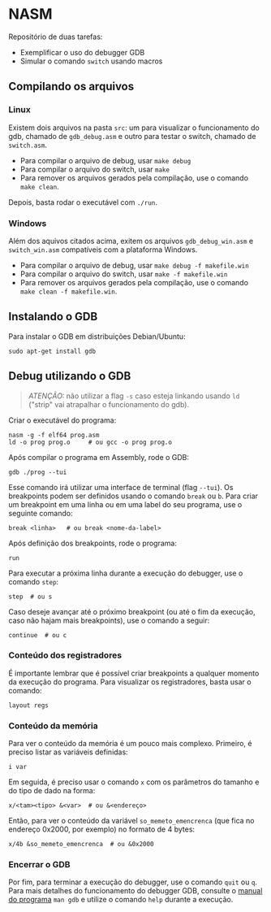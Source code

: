 # NASM
Repositório de duas tarefas:
- Exemplificar o uso do debugger GDB
- Simular o comando `switch` usando macros

## Compilando os arquivos
### Linux
Existem dois arquivos na pasta `src`: um para visualizar o funcionamento do gdb, chamado de `gdb_debug.asm` e outro para testar o switch, chamado de `switch.asm`.

- Para compilar o arquivo de debug, usar ``` make debug ```
- Para compilar o arquivo do switch, usar ``` make ```
- Para remover os arquivos gerados pela compilação, use o comando `make clean`.

Depois, basta rodar o executável com `./run`.

### Windows
Além dos aquivos citados acima, exitem os arquivos `gdb_debug_win.asm` e `switch_win.asm` compatíveis com a plataforma Windows.

- Para compilar o arquivo de debug, usar ``` make debug -f makefile.win ```
- Para compilar o arquivo do switch, usar ``` make -f makefile.win ```
- Para remover os arquivos gerados pela compilação, use o comando `make clean -f makefile.win`.

## Instalando o GDB
Para instalar o GDB em distribuições Debian/Ubuntu:
```
sudo apt-get install gdb
```

## Debug utilizando o GDB
> *ATENÇÃO:* não utilizar a flag `-s` caso esteja linkando usando `ld` ("strip" vai atrapalhar o funcionamento do gdb).

Criar o executável do programa:
```
nasm -g -f elf64 prog.asm
ld -o prog prog.o     # ou gcc -o prog prog.o 
```
Após compilar o programa em Assembly, rode o GDB:
```
gdb ./prog --tui
```
Esse comando irá utilizar uma interface de terminal (flag `--tui`). Os breakpoints podem ser definidos usando o comando `break` ou `b`. Para criar um breakpoint em uma linha ou em uma label do seu programa, use o seguinte comando:
```
break <linha>   # ou break <nome-da-label> 
```
Após definição dos breakpoints, rode o programa: 
```
run
```
Para executar a próxima linha durante a execução do debugger, use o comando `step`: 
```
step  # ou s
```
Caso deseje avançar até o próximo breakpoint (ou até o fim da execução, caso não hajam mais breakpoints), use o comando a seguir:
```
continue  # ou c
```

### Conteúdo dos registradores
É importante lembrar que é possível criar breakpoints a qualquer momento da execução do programa.
Para visualizar os registradores, basta usar o comando:
```
layout regs
```

### Conteúdo da memória
Para ver o conteúdo da memória é um pouco mais complexo. Primeiro, é preciso listar as variáveis definidas:
```
i var
```
Em seguida, é preciso usar o comando `x` com os parâmetros do tamanho e do tipo de dado na forma:
```
x/<tam><tipo> &<var>  # ou &<endereço>
```
Então, para ver o conteúdo da variável `so_memeto_emencrenca` (que fica no endereço 0x2000, por exemplo) no formato de 4 bytes:
```
x/4b &so_memeto_emencrenca  # ou &0x2000
```

### Encerrar o GDB
Por fim, para terminar a execução do debugger, use o comando `quit` ou `q`.
Para mais detalhes do funcionamento do debugger GDB, consulte o [manual do programa](http://www.gnu.org/software/gdb/documentation/) `man gdb` e utilize o comando `help` durante a execução.

